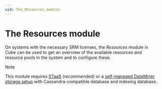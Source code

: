 ```yaml
---
uid: The_Resources_module
---
```


# The Resources module

On systems with the necessary SRM licenses, the *Resources* module in Cube can be used to get an overview of the available resources and resource pools in the system and to configure these.

> [!NOTE]
> This module requires [STaaS](xref:STaaS) (recommended) or a [self-managed DataMiner storage setup](xref:Supported_system_data_storage_architectures) with Cassandra-compatible database and indexing database.
